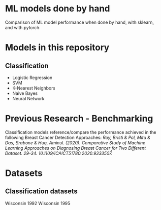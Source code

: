 # ML models done by hand
Comparison of ML model performance when done by hand, with sklearn, and with pytorch

# Models in this repository
## Classification
- Logistic Regression
- SVM
- K-Nearest Neighbors
- Naive Bayes
- Neural Network


# Previous Research - Benchmarking
Classification models reference/compare the performance achieved in the following Breast Cancer Detection Approaches:
_Roy, Bristi & Pal, Mitu & Das, Srabone & Huq, Aminul. (2020). Comparative Study of Machine Learning Approaches on Diagnosing Breast Cancer for Two Different Dataset. 29-34. 10.1109/ICAICT51780.2020.9333507._ 


# Datasets
## Classification datasets
Wisconsin 1992
Wisconsin 1995
